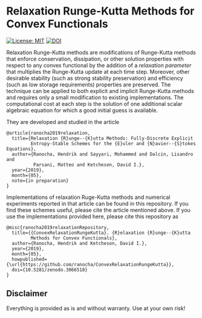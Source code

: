 # Relaxation Runge-Kutta Methods for Convex Functionals

[![License: MIT](https://img.shields.io/badge/License-MIT-success.svg)](https://opensource.org/licenses/MIT)
[![DOI](https://zenodo.org/badge/DOI/10.5281/zenodo.3066518.svg)](https://doi.org/10.5281/zenodo.3066518)

Relaxation Runge-Kutta methods are modifications of Runge-Kutta methods that
enforce conservation, dissipation, or other solution properties with respect
to any convex functional by the addition of a *relaxation parameter* that
multiplies the Runge-Kutta update at each time step.
Moreover, other desirable stability (such as strong stability preservation)
and efficiency (such as low storage requirements) properties are preserved.
The technique can be applied to both explicit and implicit Runge-Kutta
methods and requires only a small modification to existing implementations.
The computational cost at each step is the solution of one additional scalar
algebraic equation for which a good initial guess is available.

They are developed and studied in the article
```
@article{ranocha2019relaxation,
  title={Relaxation {R}unge--{K}utta Methods: Fully-Discrete Explicit
         Entropy-Stable Schemes for the {E}uler and {N}avier--{S}tokes Equations},
  author={Ranocha, Hendrik and Sayyari, Mohammed and Dalcin, Lisandro and
          Parsani, Matteo and Ketcheson, David I.},
  year={2019},
  month={05},
  note={in preparation}
}
```
Implementations of relaxation Ruge-Kutta methods and numerical experiments
reported in that article can be found in this repository. If you find these
schemes useful, please cite the article mentioned above. If you use the
implementations provided here, please cite this repository as
```
@misc{ranocha2019relaxationRepository,
  title={{ConvexRelaxationRungeKutta}. {R}elaxation {R}unge--{K}utta
         Methods for Convex Functionals},
  author={Ranocha, Hendrik and Ketcheson, David I.},
  year={2019},
  month={05},
  howpublished={\url{https://github.com/ranocha/ConvexRelaxationRungeKutta}},
  doi={10.5281/zenodo.3066518}
}
```


## Disclaimer

Everything is provided as is and without warranty. Use at your own risk!
